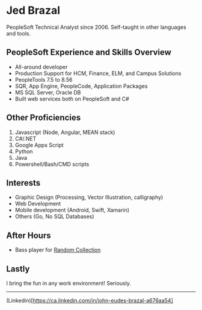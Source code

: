 # Jed Brazal

PeopleSoft Technical Analyst since 2006.  Self-taught in other languages and tools.

## PeopleSoft Experience and Skills Overview
* All-around developer
* Production Support for HCM, Finance, ELM, and Campus Solutions
* PeopleTools 7.5 to 8.56
* SQR, App Engine, PeopleCode, Application Packages
* MS SQL Server, Oracle DB
* Built web services both on PeopleSoft and C# 

## Other Proficiencies
1.  Javascript (Node, Angular, MEAN stack)
1.  C#/.NET
1.  Google Apps Script
1.  Python
1.  Java
1.  Powershell/Bash/CMD scripts

## Interests
* Graphic Design (Processing, Vector Illustration, calligraphy)
* Web Development
* Mobile development (Android, Swift, Xamarin)
* Others (Go, No SQL Databases)

## After Hours
* Bass player for [Random Collection](https://www.reverbnation.com/randomcollection)

## Lastly
I bring the fun in any work environment! Seriously.

---
(Linkedin)[https://ca.linkedin.com/in/john-eudes-brazal-a676aa54]
